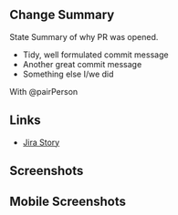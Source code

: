 ## Change Summary

State Summary of why PR was opened.

- Tidy, well formulated commit message
- Another great commit message
- Something else I/we did

With @pairPerson

## Links

- [Jira Story](ADD_JIRA_LINK)

## Screenshots

## Mobile Screenshots
